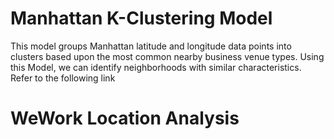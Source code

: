 # Manhattan K-Clustering Model
This model groups Manhattan latitude and longitude data points into clusters based upon the most common nearby business venue types. Using this Model, we can identify neighborhoods with similar characteristics. Refer to the following link

# WeWork Location Analysis

